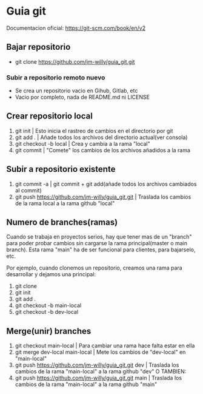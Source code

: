 # Guia git
Documentacion oficial: https://git-scm.com/book/en/v2

## Bajar repositorio
- git clone https://github.com/jm-willy/guia_git.git

### Subir a repositorio remoto nuevo
- Se crea un repositorio vacio en Gihub, Gitlab, etc
- Vacio por completo, nada de README.md ni LICENSE

## Crear repositorio local
1. git init | Esto inicia el rastreo de cambios en el directorio por git
2. git add . | Añade todos los archivos del directorio actual(ver consola)
3. git checkout -b local | Crea y cambia a la rama "local"
4. git commit  | "Comete" los cambios de los archivos añadidos a la rama

## Subir a repositorio existente
1. git commit -a | git commit + git add(añade todos los archivos cambiados al commit)
2. git push https://github.com/jm-willy/guia_git.git | Traslada los cambios de la rama local a la rama github "local"

## Numero de branches(ramas)
Cuando se trabaja en proyectos serios, hay que tener 
mas de un "branch" para poder probar cambios sin cargarse 
la rama principal(master o main branch). Esta rama "main"
ha de ser funcional para clientes, para bajarselo, etc.

Por ejemplo, cuando clonemos un repositorio, creamos
una rama para desarrollar y dejamos una principal:
1. git clone
2. git init
3. git add .
4. git checkout -b main-local
5. git checkout -b dev-local

## Merge(unir) branches
1. git checkout main-local | Para cambiar una rama hace falta estar en ella
2. git merge dev-local main-local | Mete los cambios de "dev-local" en "main-local"
3. git push https://github.com/jm-willy/guia_git.git dev | Traslada los cambios de la rama "main-local" a la rama github "dev" O TAMBIEN:
4. git push https://github.com/jm-willy/guia_git.git main | Traslada los cambios de la rama "main-local" a la rama github "main"




